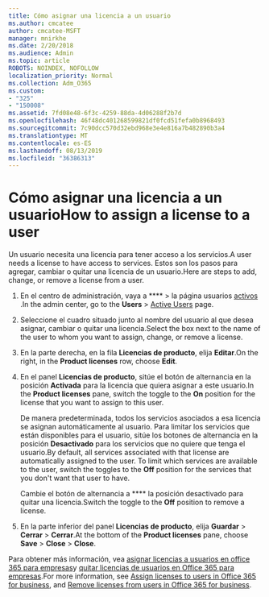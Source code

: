 ```yaml
---
title: Cómo asignar una licencia a un usuario
ms.author: cmcatee
author: cmcatee-MSFT
manager: mnirkhe
ms.date: 2/20/2018
ms.audience: Admin
ms.topic: article
ROBOTS: NOINDEX, NOFOLLOW
localization_priority: Normal
ms.collection: Adm_O365
ms.custom:
- "325"
- "150008"
ms.assetid: 7fd08e48-6f3c-4259-88da-4d06288f2b7d
ms.openlocfilehash: 46f48dc401268599821df0fcd51fefa0b8968493
ms.sourcegitcommit: 7c90dcc570d32ebd968e3e4e816a7b482890b3a4
ms.translationtype: MT
ms.contentlocale: es-ES
ms.lasthandoff: 08/13/2019
ms.locfileid: "36386313"
---
```

# <a name="how-to-assign-a-license-to-a-user"></a><span data-ttu-id="62f8e-102">Cómo asignar una licencia a un usuario</span><span class="sxs-lookup"><span data-stu-id="62f8e-102">How to assign a license to a user</span></span>

<span data-ttu-id="62f8e-103">Un usuario necesita una licencia para tener acceso a los servicios.</span><span class="sxs-lookup"><span data-stu-id="62f8e-103">A user needs a license to have access to services.</span></span> <span data-ttu-id="62f8e-104">Estos son los pasos para agregar, cambiar o quitar una licencia de un usuario.</span><span class="sxs-lookup"><span data-stu-id="62f8e-104">Here are steps to add, change, or remove a license from a user.</span></span>
  
1. <span data-ttu-id="62f8e-105">En el centro de administración, vaya a \*\*\*\* \> la página usuarios [activos](https://go.microsoft.com/fwlink/p/?linkid=834822) .</span><span class="sxs-lookup"><span data-stu-id="62f8e-105">In the admin center, go to the **Users** \> [Active Users](https://go.microsoft.com/fwlink/p/?linkid=834822) page.</span></span>

2. <span data-ttu-id="62f8e-106">Seleccione el cuadro situado junto al nombre del usuario al que desea asignar, cambiar o quitar una licencia.</span><span class="sxs-lookup"><span data-stu-id="62f8e-106">Select the box next to the name of the user to whom you want to assign, change, or remove a license.</span></span>

3. <span data-ttu-id="62f8e-107">En la parte derecha, en la fila **Licencias de producto**, elija **Editar**.</span><span class="sxs-lookup"><span data-stu-id="62f8e-107">On the right, in the **Product licenses** row, choose **Edit**.</span></span>

4. <span data-ttu-id="62f8e-108">En el panel **Licencias de producto**, sitúe el botón de alternancia en la posición **Activada** para la licencia que quiera asignar a este usuario.</span><span class="sxs-lookup"><span data-stu-id="62f8e-108">In the **Product licenses** pane, switch the toggle to the **On** position for the license that you want to assign to this user.</span></span>

    <span data-ttu-id="62f8e-p102">De manera predeterminada, todos los servicios asociados a esa licencia se asignan automáticamente al usuario. Para limitar los servicios que están disponibles para el usuario, sitúe los botones de alternancia en la posición **Desactivado** para los servicios que no quiere que tenga el usuario.</span><span class="sxs-lookup"><span data-stu-id="62f8e-p102">By default, all services associated with that license are automatically assigned to the user. To limit which services are available to the user, switch the toggles to the **Off** position for the services that you don't want that user to have.</span></span>

    <span data-ttu-id="62f8e-111">Cambie el botón de alternancia a \*\*\*\* la posición desactivado para quitar una licencia.</span><span class="sxs-lookup"><span data-stu-id="62f8e-111">Switch the toggle to the **Off** position to remove a license.</span></span>

5. <span data-ttu-id="62f8e-112">En la parte inferior del panel **Licencias de producto**, elija **Guardar** \> **Cerrar** \> **Cerrar**.</span><span class="sxs-lookup"><span data-stu-id="62f8e-112">At the bottom of the **Product licenses** pane, choose **Save** \> **Close** \> **Close**.</span></span>

<span data-ttu-id="62f8e-113">Para obtener más información, vea [asignar licencias a usuarios en office 365 para empresas](https://docs.microsoft.com/en-us/office365/admin/subscriptions-and-billing/assign-licenses-to-users)y [quitar licencias de usuarios en Office 365 para empresas](https://docs.microsoft.com/en-us/office365/admin/subscriptions-and-billing/remove-licenses-from-users).</span><span class="sxs-lookup"><span data-stu-id="62f8e-113">For more information, see [Assign licenses to users in Office 365 for business](https://docs.microsoft.com/en-us/office365/admin/subscriptions-and-billing/assign-licenses-to-users), and [Remove licenses from users in Office 365 for business](https://docs.microsoft.com/en-us/office365/admin/subscriptions-and-billing/remove-licenses-from-users).</span></span>